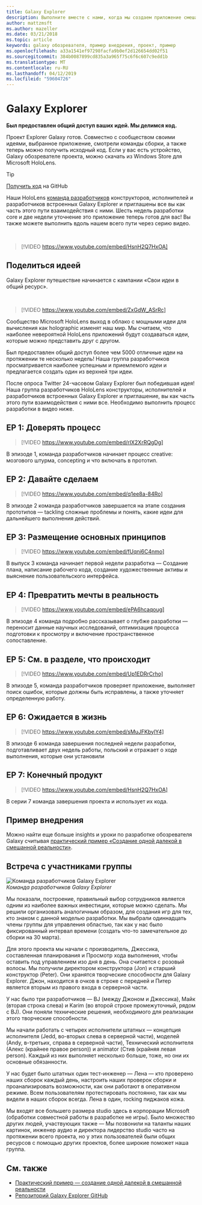 ```yaml
---
title: Galaxy Explorer
description: Выполните вместе с нами, когда мы создаем приложение смешанной реальности обозревателе Galaxy победителя кампании Your идея общего ресурса.
author: mattzmsft
ms.author: mazeller
ms.date: 03/21/2018
ms.topic: article
keywords: galaxy обозревателя, пример внедрения, проект, пример
ms.openlocfilehash: a33a1541ef97298facfa9b0ef2d126654dd02f51
ms.sourcegitcommit: 384b0087899cd835a3a965f75c6f6c607c9edd1b
ms.translationtype: MT
ms.contentlocale: ru-RU
ms.lasthandoff: 04/12/2019
ms.locfileid: "59604726"
---
```

# <a name="galaxy-explorer"></a>Galaxy Explorer

**Был предоставлен общий доступ ваших идей. Мы делимся код.**

Проект Explorer Galaxy готов. Совместно с сообществом своими идеями, выбранное приложение, смотрели команды сборки, а также теперь можно получить исходный код. Если у вас есть устройство, Galaxy обозревателе проекта, можно скачать из Windows Store для Microsoft HoloLens.
>[!TIP]
>[Получить код](https://github.com/Microsoft/GalaxyExplorer) на GitHub

Наши HoloLens [команда разработчиков](galaxy-explorer.md#meet-the-team) конструкторов, исполнителей и разработчиков встроенных Galaxy Explorer и приглашены все вы как часть этого пути взаимодействия с ними. Шесть недель разработки core и две недели уточнение это приложение теперь готов для вас! Вы также можете выполнить вдоль нашем всего пути через серию видео.

<br>

>[!VIDEO https://www.youtube.com/embed/HsnH2Q7HxOA]

## <a name="share-your-idea"></a>Поделиться идеей

Galaxy Explorer путешествие начинается с кампании «Свои идеи в общий ресурс».

<br>

>[!VIDEO https://www.youtube.com/embed/ZxGdW_ASrRc]

Сообщество Microsoft HoloLens выход в облако с мощными идеи для вычисления как holographic изменят наш мир. Мы считаем, что наиболее невероятной HoloLens приложений будут создаваться идеи, которые можно представить друг с другом.

Был предоставлен общий доступ более чем 5000 отличные идеи на протяжении те несколько недель! Наша группа разработчиков просматривается наиболее успешным и приемлемого идеи и предлагается создать один из верхней три идеи.

После опроса Twitter 24-часовом Galaxy Explorer был победившая идея! Наша группа разработчиков HoloLens конструкторы, исполнителей и разработчиков встроенных Galaxy Explorer и приглашение, вы как часть этого пути взаимодействия с ними все. Необходимо выполнить процесс разработки в видео ниже.

## <a name="ep-1-trust-the-process"></a>EP 1: Доверять процесс

>[!VIDEO https://www.youtube.com/embed/rIX2XrRQgDg]

В эпизоде 1, команда разработчиков начинает процесс creative: мозгового штурма, concepting и что включать в прототип.

## <a name="ep-2-lets-do-this"></a>EP 2: Давайте сделаем

>[!VIDEO https://www.youtube.com/embed/q1ee8a-84Ro]

В эпизоде 2 команда разработчиков завершается на этапе создания прототипов — tackling сложные проблемы и понять, какие идеи для дальнейшего выполнения действий.

## <a name="ep-3-laying-foundations"></a>EP 3: Размещение основных принципов

>[!VIDEO https://www.youtube.com/embed/fUqni6C4nmo]

В выпуск 3 команда начинает первой недели разработка — Создание плана, написание рабочего кода, создание художественные активы и выяснение пользовательского интерфейса.

## <a name="ep-4-make-it-real"></a>EP 4: Превратить мечты в реальность

>[!VIDEO https://www.youtube.com/embed/ePA6hcaqoug]

В эпизоде 4 команда подробно рассказывает о глубже разработки — переносит данные научных исследований, оптимизация процесса подготовки к просмотру и включение пространственное сопоставление.

## <a name="ep-5-see-what-happens"></a>EP 5: См. в разделе, что происходит

>[!VIDEO https://www.youtube.com/embed/Up1EDRrCrho]

В эпизоде 5, команда разработчиков проверяет приложение, выполняет поиск ошибок, которые должны быть исправлены, а также уточняет определенную работу.

## <a name="ep-6-coming-to-life"></a>EP 6: Ожидается в жизнь

>[!VIDEO https://www.youtube.com/embed/sMuJFKbylY4]

В эпизоде 6 команда завершения последней недели разработки, подготавливает двух недель работы, польский и отражает о ходе выполнения, которые они установили

## <a name="ep-7-the-final-product"></a>EP 7: Конечный продукт

>[!VIDEO https://www.youtube.com/embed/HsnH2Q7HxOA]

В серии 7 команда завершения проекта и использует их кода.

## <a name="case-study"></a>Пример внедрения

Можно найти еще больше insights и уроки по разработке обозревателя Galaxy считывая [практический пример «Создание одной далекой в смешанной реальности»](case-study-creating-a-galaxy-in-mixed-reality.md).

## <a name="meet-the-team"></a>Встреча с участниками группы

![Команда разработчиков Galaxy Explorer](images/syiteampic.jpg)<br>
*Команда разработчиков Galaxy Explorer*

Мы показали, построение, правильный выбор сотрудников является одним из наиболее важных инвестиции, которые можно сделать. Мы решили организовать аналогичным образом, для создания игр для тех, кто знаком с данной моделью разработки. Мы выбрали одиннадцать члены группы для управления областью, так как у нас было фиксированный интервал времени (создать что-то замечательное до сборки на 30 марта).

Для этого проекта мы начали с производитель, Джессика, составленная планирования и Просмотр хода выполнения, чтобы оставить под управлением изо дня в день. Она считается с розовый волосы. Мы получили директором конструктора (Jon) и старший конструктор (Peter). Они хранятся творческие способности для Galaxy Explorer. Джон, находится в очков в строке с передней и Питер является вторым из правого входа в серверной части.

У нас было три разработчиков — BJ (между Джоном и Джессика), Майк (вторая строка слева) и Karim (во второй строке промежуточный, рядом с BJ). Они поняли технические решения, необходимого для реализации этого творческие способности.

Мы начали работать с четырех исполнители штатных — концепция исполнителя (Jedd, во-вторых слева в серверной части), моделей (Andy, в-третьих, справа в серверной части), Технический исполнителя (Алекс (крайнее правое person)) и animator (Стив (крайняя левая person). Каждый из них выполняет несколько больше, тоже, но они их основные обязанности.

У нас будет было штатных один тест-инженер — Лена — кто проверено наших сборок каждый день, настроить наших проверок сборки и проанализировать возможности, как они работают в оперативном режиме. Всем пользователям протестировать постоянно, так как мы видели в наших сборок всегда. Лена в один, rocking пиджаков кожа.

Мы входят все большего размера studio здесь в корпорации Microsoft (обработки совместной работы в разработке не игры). Было множество других людей, участвующих также — Мы позвонили на таланты наших картинок, инженер аудио и директора лидерство studio часто на протяжении всего проекта, но у этих пользователей были общих ресурсов с помощью других проектов, более широкие поможет наша группа.

## <a name="see-also"></a>См. также
* [Практический пример — создание одной далекой в смешанной реальности](case-study-creating-a-galaxy-in-mixed-reality.md)
* [Репозиторий Galaxy Explorer GitHub](https://github.com/Microsoft/GalaxyExplorer)
